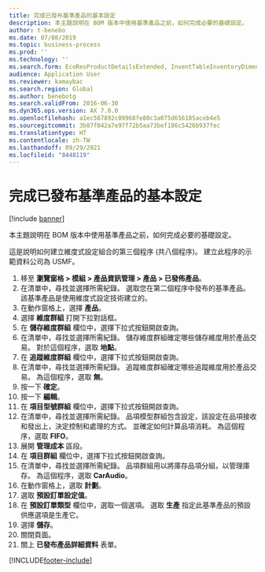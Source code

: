 ```yaml
---
title: 完成已發布基準產品的基本設定
description: 本主題說明在 BOM 版本中使用基準產品之前，如何完成必要的基礎設定。
author: t-benebo
ms.date: 07/08/2019
ms.topic: business-process
ms.prod: ''
ms.technology: ''
ms.search.form: EcoResProductDetailsExtended, InventTableInventoryDimensionGroups, InventItemOrderSetup
audience: Application User
ms.reviewer: kamaybac
ms.search.region: Global
ms.author: benebotg
ms.search.validFrom: 2016-06-30
ms.dyn365.ops.version: AX 7.0.0
ms.openlocfilehash: a1ec567892c09968fe80c3a075d656185aceb4e5
ms.sourcegitcommit: 3b87f042a7e97f72b5aa73bef186c5426b937fec
ms.translationtype: HT
ms.contentlocale: zh-TW
ms.lasthandoff: 09/29/2021
ms.locfileid: "8448119"
---
```

# <a name="complete-basic-setup-of-a-released-product-master"></a>完成已發布基準產品的基本設定

[!include [banner](../../includes/banner.md)]

本主題說明在 BOM 版本中使用基準產品之前，如何完成必要的基礎設定。

這是說明如何建立維度式設定組合的第三個程序 (共八個程序)。 建立此程序的示範資料公司為 USMF。

1. 移至 **瀏覽窗格 > 模組 > 產品資訊管理 > 產品 > 已發佈產品**。
2. 在清單中，尋找並選擇所需紀錄。 選取您在第二個程序中發布的基準產品。 該基準產品是使用維度式設定技術建立的。  
3. 在動作窗格上，選擇 **產品**。
4. 選擇 **維度群組** 打開下拉對話框。
5. 在 **儲存維度群組** 欄位中，選擇下拉式按鈕開啟查詢。
6. 在清單中，尋找並選擇所需紀錄。 儲存維度群組確定哪些儲存維度用於產品交易。 對於這個程序，選取 **地點**。  
7. 在 **追蹤維度群組** 欄位中，選擇下拉式按鈕開啟查詢。
8. 在清單中，尋找並選擇所需紀錄。 追蹤維度群組確定哪些追蹤維度用於產品交易。 為這個程序，選取 **無**。  
9. 按一下 **確定**。
10. 按一下 **編輯**。
11. 在 **項目型號群組** 欄位中，選擇下拉式按鈕開啟查詢。
12. 在清單中，尋找並選擇所需紀錄。 品項模型群組包含設定，該設定在品項接收和發出上，決定控制和處理的方式。 並確定如何計算品項消耗。 為這個程序，選取 **FIFO**。  
13. 展開 **管理成本** 區段。
14. 在 **項目群組** 欄位中，選擇下拉式按鈕開啟查詢。
15. 在清單中，尋找並選擇所需紀錄。 品項群組用以將庫存品項分組，以管理庫存。 為這個程序，選取 **CarAudio**。  
16. 在動作窗格上，選取 **計劃**。
17. 選取 **預設訂單設定值**。
18. 在 **預設訂單類型** 欄位中，選取一個選項。 選取 **生產** 指定此基準產品的預設供應選項是生產它。  
19. 選擇 **儲存**。
20. 關閉頁面。
21. 關上 **已發布產品詳細資料** 表單。



[!INCLUDE[footer-include](../../../includes/footer-banner.md)]